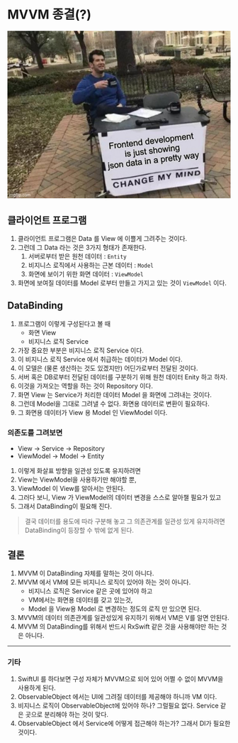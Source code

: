 # MVVM 종결(?)

![change](doc/frontend_development.jpg)

## 클라이언트 프로그램

1. 클라이언트 프로그램은 Data 를 View 에 이쁠게 그려주는 것이다.
2. 그런데 그 Data 라는 것은 3가지 형태가 존재한다.
   1. 서버로부터 받은 원천 데이터 : `Entity`
   2. 비지니스 로직에서 사용하는 근본 데이터 : `Model`
   3. 화면에 보이기 위한 화면 데이터 : `ViewModel`
3. 화면에 보여질 데이터를 Model 로부터 만들고 가지고 있는 것이 `ViewModel` 이다.

## DataBinding

1. 프로그램이 이렇게 구성된다고 볼 때
   - 화면 View
   - 비지니스 로직 Service
2. 가장 중요한 부분은 비지니스 로직 Service 이다.
3. 이 비지니스 로직 Service 에서 취급하는 데이터가 Model 이다.
4. 이 모델은 (물론 생산하는 것도 있겠지만) 어딘가로부터 전달된 것이다.
5. 서버 혹은 DB로부터 전달된 데이터를 구분하기 위해 원천 데이터 Enity 하고 하자.
6. 이것을 가져오는 역할을 하는 것이 Repository 이다.
7. 화면 View 는 Service가 처리한 데이터 Model 을 화면에 그려내는 것이다.
8. 그런데 Model을 그대로 그려낼 수 없다. 화면용 데이터로 변환이 필요하다.
9. 그 화면용 데이터가 View 용 Model 인 ViewModel 이다.

### 의존도를 그려보면

- View -> Service -> Repository
- ViewModel -> Model -> Entity

1. 이렇게 화살표 방향을 일관성 있도록 유지하려면
2. View는 ViewModel을 사용하기만 해야할 뿐,
3. ViewModel 이 View를 알아서는 안된다.
4. 그러다 보니, View 가 ViewModel의 데이터 변경을 스스로 알아챌 필요가 있고
5. 그래서 DataBinding이 필요해 진다.

> 결국 데이터를 용도에 따라 구분해 놓고 그 의존관계를 일관성 있게 유지하려면  
> DataBinding이 등장할 수 밖에 없게 된다.

## 결론

1. MVVM 이 DataBinding 자체를 말하는 것이 아니다.
2. MVVM 에서 VM에 모든 비지니스 로직이 있어야 하는 것이 아니다.
   - 비지니스 로직은 Service 같은 곳에 있어야 하고
   - VM에서는 화면용 데이터를 갖고 있는것,
   - Model 을 View용 Model 로 변경하는 정도의 로직 만 있으면 된다.
3. MVVM의 데이터 의존관계를 일관성있게 유지하기 위해서 VM은 V를 알면 안된다.
4. MVVM 의 DataBinding를 위해서 반드시 RxSwift 같은 것을 사용해야만 하는 것은 아니다.

---

### 기타

1. SwiftUI 를 하다보면 구성 자체가 MVVM으로 되어 있어 어쩔 수 없이 MVVM을 사용하게 된다.
2. ObservableObject 에서는 UI에 그려질 데이터를 제공해야 하니까 VM 이다.
3. 비지니스 로직이 ObservableObject에 있어야 하나? 그럴필요 없다. Service 같은 곳으로 분리해야 하는 것이 맞다.
4. ObservableObject 에서 Service에 어떻게 접근해야 하는가? 그래서 DI가 필요한 것이다.
